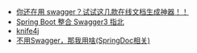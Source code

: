 - [你还在用 swagger？试试这几款在线文档生成神器！！](https://mp.weixin.qq.com/s/PhNC0DafcAxJOpqylYsckA)
- [Spring Boot 整合 Swagger3 指北](https://mp.weixin.qq.com/s/9lZrpCtGAOGWIKwbPsXXVA)
- [knife4j](https://doc.xiaominfo.com/knife4j/)
- [不用Swagger，那我用啥(SpringDoc相关)](https://mp.weixin.qq.com/s/Yo0Avou3W2XJX-_rsk-fkA)